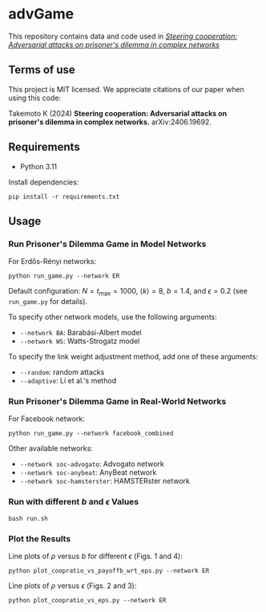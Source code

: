 # advGame

This repository contains data and code used in [*Steering cooperation: Adversarial attacks on prisoner's dilemma in complex networks*](https://arxiv.org/abs/2406.19692)

## Terms of use

This project is MIT licensed. We appreciate citations of our paper when using this code:

Takemoto K (2024) **Steering cooperation: Adversarial attacks on prisoner's dilemma in complex networks.** arXiv:2406.19692.

## Requirements
* Python 3.11

Install dependencies:
```
pip install -r requirements.txt
```

## Usage
### Run Prisoner's Dilemma Game in Model Networks
For Erdős-Rényi networks:
```
python run_game.py --network ER
```
Default configuration: $N=t_{\max}=1000$, $\langle k \rangle = 8$, $b=1.4$, and $\epsilon=0.2$ (see ``run_game.py`` for details).

To specify other network models, use the following arguments:
* ``--network BA``: Barabási-Albert model
* ``--network WS``: Watts-Strogatz model

To specify the link weight adjustment method, add one of these arguments:
* ``--random``: random attacks
* ``--adaptive``: Li et al.'s method


### Run Prisoner's Dilemma Game in Real-World Networks
For Facebook network:
```
python run_game.py --network facebook_combined
```

Other available networks:
* ``--network soc-advogato``: Advogato network
* ``--network soc-anybeat``: AnyBeat network
* ``--network soc-hamsterster``: HAMSTERster network

### Run with different $b$ and $\epsilon$ Values
```
bash run.sh
```

### Plot the Results
Line plots of $\rho$ versus $b$ for different $\epsilon$ (Figs. 1 and 4):
```
python plot_coopratio_vs_payoffb_wrt_eps.py --network ER
```

Line plots of $\rho$ versus $\epsilon$ (Figs. 2 and 3):
```
python plot_coopratio_vs_eps.py --network ER
```

